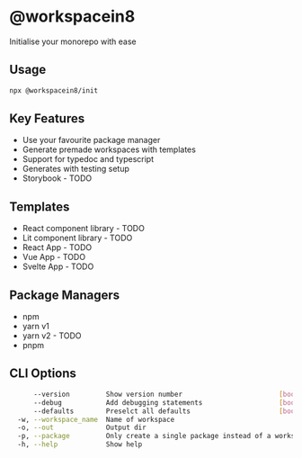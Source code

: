 # @workspacein8

Initialise your monorepo with ease

## Usage
```bash
npx @workspacein8/init
```

## Key Features
 * Use your favourite package manager
 * Generate premade workspaces with templates
 * Support for typedoc and typescript
 * Generates with testing setup
 * Storybook - TODO

## Templates
 * React component library - TODO
 * Lit component library - TODO
 * React App - TODO
 * Vue App - TODO
 * Svelte App - TODO

## Package Managers
 * npm
 * yarn v1
 * yarn v2 - TODO
 * pnpm

## CLI Options
```bash
      --version         Show version number                        [boolean]
      --debug           Add debugging statements                   [boolean]
      --defaults        Preselct all defaults                      [boolean]
  -w, --workspace_name  Name of workspace
  -o, --out             Output dir
  -p, --package         Only create a single package instead of a workspace
  -h, --help            Show help
```